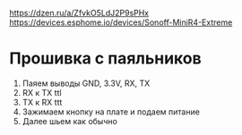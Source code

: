 https://dzen.ru/a/ZfvkO5LdJ2P9sPHx
https://devices.esphome.io/devices/Sonoff-MiniR4-Extreme


Прошивка с паяльников
=====================
1. Паяем выводы GND, 3.3V, RX, TX
2. RX к TX ttl
3. TX к RX ttt
4. Зажимаем кнопку на плате и подаем питание
5. Далее шьем как обычно
